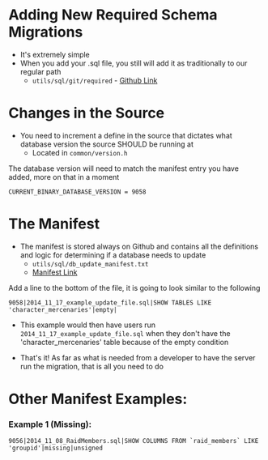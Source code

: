 # Adding New Required Schema Migrations

* It's extremely simple
* When you add your .sql file, you still will add it as traditionally
    to our regular path
  * `utils/sql/git/required` - [Github Link](https://github.com/EQEmu/Server/tree/master/utils/sql/git/required)

# Changes in the Source

* You need to increment a define in the source that dictates what database version the source SHOULD be running at
  * Located in `common/version.h`

The database version will need to match the manifest entry you have added, more on that in a moment

`CURRENT_BINARY_DATABASE_VERSION = 9058`

# The Manifest

* The manifest is stored always on Github and contains all the definitions and logic for determining if a database needs to update
  * `utils/sql/db_update_manifest.txt`
  * [Manifest Link](https://github.com/EQEmu/Server/blob/master/utils/sql/db_update_manifest.txt)

Add a line to the bottom of the file, it is going to look similar to the following

```
9058|2014_11_17_example_update_file.sql|SHOW TABLES LIKE 'character_mercenaries'|empty|
```

* This example would then have users run `2014_11_17_example_update_file.sql` when they don't have the 'character_mercenaries' table because of the empty condition

* That's it! As far as what is needed from a developer to have the server run the migration, that is all you need to do

# Other Manifest Examples:

### Example 1 (Missing):

```
9056|2014_11_08_RaidMembers.sql|SHOW COLUMNS FROM `raid_members` LIKE 'groupid'|missing|unsigned
```
